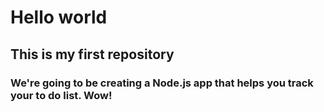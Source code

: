 # Hello world

## This is my first repository

### We're going to be creating a Node.js app that helps you track your to do list. Wow! 
